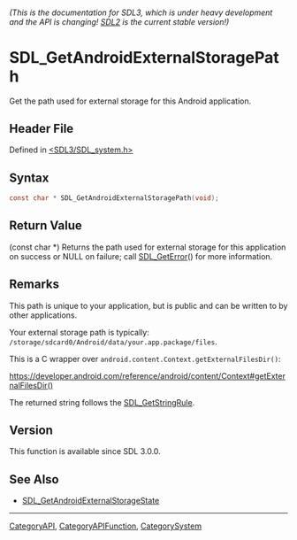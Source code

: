 ###### (This is the documentation for SDL3, which is under heavy development and the API is changing! [SDL2](https://wiki.libsdl.org/SDL2/) is the current stable version!)
# SDL_GetAndroidExternalStoragePath

Get the path used for external storage for this Android application.

## Header File

Defined in [<SDL3/SDL_system.h>](https://github.com/libsdl-org/SDL/blob/main/include/SDL3/SDL_system.h)

## Syntax

```c
const char * SDL_GetAndroidExternalStoragePath(void);
```

## Return Value

(const char *) Returns the path used for external storage for this
application on success or NULL on failure; call
[SDL_GetError](SDL_GetError)() for more information.

## Remarks

This path is unique to your application, but is public and can be written
to by other applications.

Your external storage path is typically:
`/storage/sdcard0/Android/data/your.app.package/files`.

This is a C wrapper over `android.content.Context.getExternalFilesDir()`:

https://developer.android.com/reference/android/content/Context#getExternalFilesDir()

The returned string follows the [SDL_GetStringRule](SDL_GetStringRule).

## Version

This function is available since SDL 3.0.0.

## See Also

- [SDL_GetAndroidExternalStorageState](SDL_GetAndroidExternalStorageState)

----
[CategoryAPI](CategoryAPI), [CategoryAPIFunction](CategoryAPIFunction), [CategorySystem](CategorySystem)

